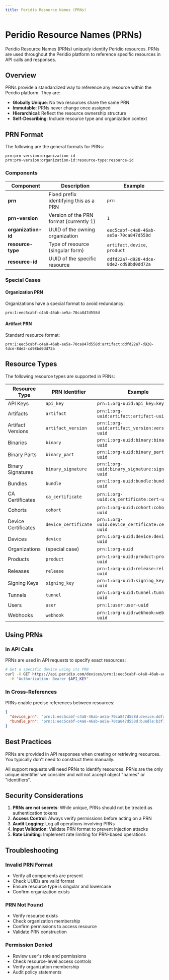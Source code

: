 ```yaml
---
title: Peridio Resource Names (PRNs)
---
```


# Peridio Resource Names (PRNs)

Peridio Resource Names (PRNs) uniquely identify Peridio resources. PRNs are used throughout the Peridio platform to reference specific resources in API calls and responses.

## Overview

PRNs provide a standardized way to reference any resource within the Peridio platform. They are:
- **Globally Unique**: No two resources share the same PRN
- **Immutable**: PRNs never change once assigned
- **Hierarchical**: Reflect the resource ownership structure
- **Self-Describing**: Include resource type and organization context

## PRN Format

The following are the general formats for PRNs:

```text
prn:prn-version:organization-id
prn:prn-version:organization-id:resource-type:resource-id
```

### Components

| Component | Description | Example |
|-----------|-------------|---------|
| **prn** | Fixed prefix identifying this as a PRN | `prn` |
| **prn-version** | Version of the PRN format (currently 1) | `1` |
| **organization-id** | UUID of the owning organization | `eec5cabf-c4a8-46ab-ae5a-70ca847d558d` |
| **resource-type** | Type of resource (singular form) | `artifact`, `device`, `product` |
| **resource-id** | UUID of the specific resource | `ddfd22a7-d928-4dce-8de2-cd98bd0dd72a` |

### Special Cases

#### Organization PRN
Organizations have a special format to avoid redundancy:
```text
prn:1:eec5cabf-c4a8-46ab-ae5a-70ca847d558d
```

#### Artifact PRN
Standard resource format:
```text
prn:1:eec5cabf-c4a8-46ab-ae5a-70ca847d558d:artifact:ddfd22a7-d928-4dce-8de2-cd98bd0dd72a
```

## Resource Types

The following resource types are supported in PRNs:

| Resource Type | PRN Identifier | Example |
|---------------|----------------|---------|
| API Keys | `api_key` | `prn:1:org-uuid:api_key:key-uuid` |
| Artifacts | `artifact` | `prn:1:org-uuid:artifact:artifact-uuid` |
| Artifact Versions | `artifact_version` | `prn:1:org-uuid:artifact_version:version-uuid` |
| Binaries | `binary` | `prn:1:org-uuid:binary:binary-uuid` |
| Binary Parts | `binary_part` | `prn:1:org-uuid:binary_part:part-uuid` |
| Binary Signatures | `binary_signature` | `prn:1:org-uuid:binary_signature:signature-uuid` |
| Bundles | `bundle` | `prn:1:org-uuid:bundle:bundle-uuid` |
| CA Certificates | `ca_certificate` | `prn:1:org-uuid:ca_certificate:cert-uuid` |
| Cohorts | `cohort` | `prn:1:org-uuid:cohort:cohort-uuid` |
| Device Certificates | `device_certificate` | `prn:1:org-uuid:device_certificate:cert-uuid` |
| Devices | `device` | `prn:1:org-uuid:device:device-uuid` |
| Organizations | (special case) | `prn:1:org-uuid` |
| Products | `product` | `prn:1:org-uuid:product:product-uuid` |
| Releases | `release` | `prn:1:org-uuid:release:release-uuid` |
| Signing Keys | `signing_key` | `prn:1:org-uuid:signing_key:key-uuid` |
| Tunnels | `tunnel` | `prn:1:org-uuid:tunnel:tunnel-uuid` |
| Users | `user` | `prn:1:user:user-uuid` |
| Webhooks | `webhook` | `prn:1:org-uuid:webhook:webhook-uuid` |

## Using PRNs

### In API Calls

PRNs are used in API requests to specify exact resources:

```bash
# Get a specific device using its PRN
curl -X GET https://api.peridio.com/devices/prn:1:eec5cabf-c4a8-46ab-ae5a-70ca847d558d:device:ddfd22a7-d928-4dce-8de2-cd98bd0dd72a \
  -H "Authorization: Bearer $API_KEY"
```

### In Cross-References

PRNs enable precise references between resources:

```json
{
  "device_prn": "prn:1:eec5cabf-c4a8-46ab-ae5a-70ca847d558d:device:ddfd22a7-d928-4dce-8de2-cd98bd0dd72a",
  "bundle_prn": "prn:1:eec5cabf-c4a8-46ab-ae5a-70ca847d558d:bundle:b3f1f699-3bc8-4c77-bda2-b974595d5e3f"
}
```

## Best Practices

PRNs are provided in API responses when creating or retrieving resources. You typically don't need to construct them manually.

All support requests will need PRNs to identify resources. PRNs are the only unique identifier we consider and will not accept object "names" or "identifiers".

## Security Considerations

1. **PRNs are not secrets**: While unique, PRNs should not be treated as authentication tokens
2. **Access Control**: Always verify permissions before acting on a PRN
3. **Audit Logging**: Log all operations involving PRNs
4. **Input Validation**: Validate PRN format to prevent injection attacks
5. **Rate Limiting**: Implement rate limiting for PRN-based operations

## Troubleshooting

### Invalid PRN Format
- Verify all components are present
- Check UUIDs are valid format
- Ensure resource type is singular and lowercase
- Confirm organization exists

### PRN Not Found
- Verify resource exists
- Check organization membership
- Confirm permissions to access resource
- Validate PRN construction

### Permission Denied
- Review user's role and permissions
- Check resource-level access controls
- Verify organization membership
- Audit policy statements
